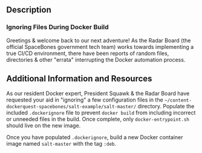 ## Description

### Ignoring Files During Docker Build

Greetings & welcome back to our next adventure! As the Radar Board (the official SpaceBones government tech team) works towards implementing a true CI/CD environment, there have been reports of random files, directories & other "errata" interrupting the Docker automation process.

## Additional Information and Resources

As our resident Docker expert, President Squawk & the Radar Board have requested your aid in "ignoring" a few configuration files in the  `~/content-dockerquest-spacebones/salt-example/salt-master/`  directory. Populate the included  `.dockerignore`  file to prevent  `docker build`  from including incorrect or unneeded files in the build. Once complete, only  `docker-entrypoint.sh`  should live on the new image.

Once you have populated  `.dockerignore`, build a new Docker container image named  `salt-master`  with the tag  `:deb`.